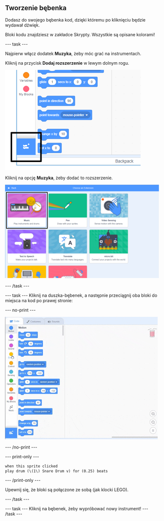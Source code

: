 ## Tworzenie bębenka

Dodasz do swojego bębenka kod, dzięki któremu po kliknięciu będzie wydawał dźwięk.

Bloki kodu znajdziesz w zakładce Skrypty. Wszystkie są opisane kolorami!

\--- task \---

Najpierw włącz dodatek **Muzyka**, żeby móc grać na instrumentach.

Kliknij na przycisk **Dodaj rozszerzenie** w lewym dolnym rogu.

![add extension button highlighted](images/add-extension-annotated.png)

Kliknij na opcję **Muzyka**, żeby dodać to rozszerzenie.

![music extension highlighted](images/click-music-annotated.png)

\--- /task \---

\--- task \--- Kliknij na duszka-bębenek, a następnie przeciągnij oba bloki do miejsca na kod po prawej stronie:

\--- no-print \---

![zrzut ekranu](images/connect-block.gif)

\--- /no-print \---

\--- print-only \---

```blocks3
when this sprite clicked
play drum (\(1\) Snare Drum v) for (0.25) beats
```

\--- /print-only \---

Upewnij się, że bloki są połączone ze sobą (jak klocki LEGO).

\--- /task \---

\--- task \--- Kliknij na bębenek, żeby wypróbować nowy instrument! \--- /task \---